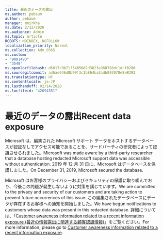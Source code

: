 ```yaml
---
title: 最近のデータの露出
ms.author: pebaum
author: pebaum
manager: mnirkhe
ms.date: 2/12/2020
ms.audience: Admin
ms.topic: article
ROBOTS: NOINDEX, NOFOLLOW
localization_priority: Normal
ms.collection: Adm_O365
ms.custom:
- "9001493"
- "3548"
ms.openlocfilehash: d6017c9b71f34856d2d3823a960798dc1dcf8280
ms.sourcegitcommit: ad6ae646d8b99f3c3b864ba3adb093970e8e8393
ms.translationtype: HT
ms.contentlocale: ja-JP
ms.lasthandoff: 02/14/2020
ms.locfileid: "42094381"
---
```

# <a name="recent-data-exposure"></a><span data-ttu-id="37a74-102">最近のデータの露出</span><span class="sxs-lookup"><span data-stu-id="37a74-102">Recent data exposure</span></span>

<span data-ttu-id="37a74-103">Microsoft は、編集された Microsoft サポート データをホストするデータベースが認証なしでアクセス可能であることを、サードパーティの研究者によって認識させられました。</span><span class="sxs-lookup"><span data-stu-id="37a74-103">Microsoft was made aware by a third-party researcher that a database hosting redacted Microsoft support data was accessible without authentication.</span></span> <span data-ttu-id="37a74-104">2019 年 12 月 31 日に、Microsoft はデータベースを保護しました。</span><span class="sxs-lookup"><span data-stu-id="37a74-104">On December 31, 2019, Microsoft secured the database.</span></span>

<span data-ttu-id="37a74-105">Microsoft はお客様のプライバシーおよびセキュリティの保護に取り組んでおり、今後この問題が発生しないように対策を講じています。</span><span class="sxs-lookup"><span data-stu-id="37a74-105">We are committed to the privacy and security of our customers and are taking action to prevent future occurrences of this issue.</span></span> <span data-ttu-id="37a74-106">この編集されたデータベースにデータが存在するお客様への通知を開始しました。</span><span class="sxs-lookup"><span data-stu-id="37a74-106">We have begun notifications to customers whose data was present in this redacted database.</span></span> <span data-ttu-id="37a74-107">詳細については、「[Customer awareness information related to a recent information exposure (最近の情報露出に関連する顧客認識情報)](https://aka.ms/privacyinfo)」をご覧ください。</span><span class="sxs-lookup"><span data-stu-id="37a74-107">For more information, please go to [Customer awareness information related to a recent information exposure](https://aka.ms/privacyinfo).</span></span>
